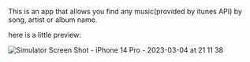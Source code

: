 This is an app that allows you find any music(provided by itunes API) by song, artist or album name.

here is a little preview:

![Simulator Screen Shot - iPhone 14 Pro - 2023-03-04 at 21 11 38](https://user-images.githubusercontent.com/58843342/222919634-4caf87eb-519f-48a1-b0cf-755e3c15420d.png)
